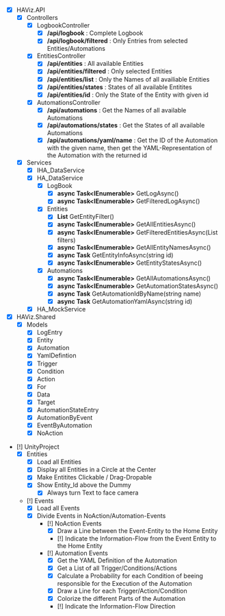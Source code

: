 - [x] HAViz.API
    - [x] Controllers
        - [x] LogbookController
            - [x] **/api/logbook** : Complete Logbook
            - [x] **/api/logbook/filtered** : Only Entries from selected Entities/Automations
        - [x] EntitiesController
            - [x] **/api/entities** : All available Entities
            - [x] **/api/entities/filtered** : Only selected Entities
            - [x] **/api/entities/list** : Only the Names of all availiable Entities
            - [x] **/api/entities/states** : States of all available Entitites
            - [x] **/api/entities/id** : Only the State of the Entity with given id
        - [x] AutomationsController
            - [x] **/api/automations** : Get the Names of all available Automations
            - [x] **/api/automations/states** : Get the States of all available Automations 
            - [x] **/api/automations/yaml/name** : Get the ID of the Automation with the given name, then get the YAML-Representation of the Automation with the returned id
    - [x] Services
        - [x] IHA_DataService
        - [x] HA_DataService
            - [x] LogBook
                - [x] **async Task<IEnumerable<LogEntry>>** GetLogAsync()
                - [x] **async Task<IEnumerable<LogEntry>>** GetFilteredLogAsync()
            - [x] Entities
                - [x] **List<string>** GetEntityFilter()
                - [x] **async Task<IEnumerable<Entity>>** GetAllEntitiesAsync()
                - [x] **async Task<IEnumerable<Entity>>** GetFilteredEntitiesAsync(List<tring> filters)
                - [x] **async Task<IEnumerable<string>>** GetAllEntityNamesAsync()
                - [x] **async Task<Entity>** GetEntityInfoAsync(string id)
                - [x] **async Task<IEnumerable<AutomationStateEntry>>** GetEntityStatesAsync()
            - [x] Automations
                - [x] **async Task<IEnumerable<string>>** GetAllAutomationsAsync()
                - [x] **async Task<IEnumerable<AutomationStateEntry>>** GetAutomationStatesAsync()
                - [x] **async Task<string>** GetAutomationIdByName(string name)
                - [x] **async Task<string>** GetAutomationYamlAsync(string id)
        - [x] HA_MockService
- [x] HAViz.Shared
    - [x] Models
        - [x] LogEntry
        - [x] Entity
        - [x] Automation
        - [x] YamlDefintion
        - [x] Trigger
        - [x] Condition
        - [x] Action
        - [x] For
        - [x] Data
        - [x] Target
        - [x] AutomationStateEntry
        - [x] AutomationByEvent
        - [x] EventByAutomation
        - [x] NoAction

- [!] UnityProject
    - [x] Entities
        - [x] Load all Entities
        - [x] Display all Entities in a Circle at the Center
        - [x] Make Entitites Clickable / Drag-Dropable
        - [x] Show Entity_Id above the Dummy
            - [x] Always turn Text to face camera
    - [!] Events
        - [x] Load all Events
        - [x] Divide Events in NoAction/Automation-Events
            - [!] NoAction Events
                - [x] Draw a Line between the Event-Entity to the Home Entity
                - [!] Indicate the Information-Flow from the Event Entity to the Home Entity
            - [!] Automation Events
                - [x] Get the YAML Definition of the Automation
                - [x] Get a List of all Trigger/Conditions/Actions
                - [x] Calculate a Probability for each Condition of beeing responsible for the Execution of the Automation
                - [x] Draw a Line for each Trigger/Action/Condition
                - [x] Colorize the different Parts of the Automation
                - [!] Indicate the Information-Flow Direction